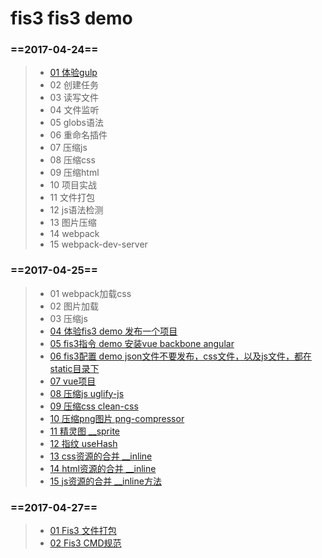 # fis3 fis3 demo
### ==2017-04-24==
> * [01 体验gulp](#g01)
> * 02 创建任务
> * 03 读写文件
> * 04 文件监听
> * 05 globs语法
> * 06 重命名插件
> * 07 压缩js
> * 08 压缩css
> * 09 压缩html
> * 10 项目实战
> * 11 文件打包
> * 12 js语法检测
> * 13 图片压缩
> * 14 webpack
> * 15 webpack-dev-server
### ==2017-04-25==

> * 01 webpack加载css
> * 02 图片加载
> * 03 压缩js
> * [04 体验fis3 demo 发布一个项目](20170425/04)
> * [05 fis3指令 demo 安装vue backbone angular](20170425/05)
> * [06 fis3配置 demo json文件不要发布，css文件，以及js文件，都在static目录下 ](20170425/06)
> * [07 vue项目](20170425/17)
> * [08 压缩js uglify-js](20170425/08)
> * [09 压缩css clean-css](20170425/09)
> * [10 压缩png图片 png-compressor](20170425/10)
> * [11 精灵图 __sprite](20170425/11)
> * [12 指纹 useHash](20170425/12)
> * [13 css资源的合并 __inline](20170425/13)
> * [14 html资源的合并 __inline](20170425/14)
> * [15 js资源的合并 __inline方法](20170425/15)

### ==2017-04-27==
>* [01 Fis3 文件打包](20170427/01)
>* [02 Fis3 CMD规范](20170427/02)